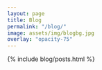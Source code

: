```yaml
---
layout: page
title: Blog
permalink: "/blog/"
image: assets/img/blogbg.jpg
overlay: "opacity-75"
---
```


{% include blog/posts.html %}